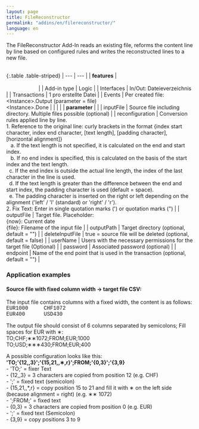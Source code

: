```yaml
---
layout: page
title: FileReconstructor
permalink: "addins/en/filereconstructor/"
language: en
---
```


The FileReconstructor Add-In reads an existing file, reforms the content line by line based on configured rules and writes the reconstructed lines to a new file.<br /><br />

{:.table .table-striped}
| --- | --- |
| __features__ | &nbsp;&nbsp;&nbsp;&nbsp;&nbsp;&nbsp;&nbsp;&nbsp;&nbsp;&nbsp;&nbsp;&nbsp;&nbsp;&nbsp;&nbsp;&nbsp;&nbsp;&nbsp;&nbsp;&nbsp;&nbsp;&nbsp;&nbsp;&nbsp;&nbsp;&nbsp;&nbsp;&nbsp;&nbsp;&nbsp;&nbsp;&nbsp;&nbsp;&nbsp;&nbsp;&nbsp;&nbsp;&nbsp;&nbsp;&nbsp;&nbsp;&nbsp;&nbsp;&nbsp;&nbsp;&nbsp;&nbsp;&nbsp;&nbsp;&nbsp;&nbsp;&nbsp;&nbsp;&nbsp;&nbsp;&nbsp;&nbsp;&nbsp;&nbsp;&nbsp;&nbsp;&nbsp;&nbsp;&nbsp;&nbsp;&nbsp;&nbsp;&nbsp;&nbsp;&nbsp;&nbsp;&nbsp;&nbsp;&nbsp;&nbsp;&nbsp;&nbsp;&nbsp;&nbsp;&nbsp;&nbsp;&nbsp;&nbsp;&nbsp;&nbsp;&nbsp;&nbsp;&nbsp;&nbsp;&nbsp;&nbsp;&nbsp;&nbsp;&nbsp;&nbsp;&nbsp;&nbsp;&nbsp;&nbsp;&nbsp;&nbsp;&nbsp;&nbsp;&nbsp;&nbsp;&nbsp;&nbsp;&nbsp;&nbsp;&nbsp;&nbsp;&nbsp;&nbsp;&nbsp;&nbsp;&nbsp;&nbsp;&nbsp;&nbsp;&nbsp;&nbsp;&nbsp;&nbsp;&nbsp;&nbsp;&nbsp;&nbsp;&nbsp;&nbsp;&nbsp;&nbsp;&nbsp;&nbsp;&nbsp;&nbsp;&nbsp;&nbsp;&nbsp;&nbsp;&nbsp;&nbsp;&nbsp;&nbsp;&nbsp;&nbsp;&nbsp;&nbsp;&nbsp;&nbsp; |
| Add-in type | Logic |
| Interfaces | In/Out: Dateieverzeichnis |
| Transactions | 1 pro erstellte Datei |
| Events | Per created file: &lt;Instance&gt;.Output (parameter = file) <br />&lt;Instance&gt;.Done |
| | |
| __parameter__ | |
| inputFile | Source file including directory. Multiple files possible (optional) |
| reconfiguration | Conversion rules applied line by line.<br />1. Reference to the original line: curly brackets in the format {index start character, index end character, [text length], [padding character], [horizontal alignment]}<br />&nbsp;&nbsp; a. If the text length is not specified, it is calculated on the end and start index.<br />&nbsp;&nbsp;  b. If no end index is specified, this is calculated on the basis of the start index and the text length.<br />&nbsp;&nbsp;c. If the end index is outside the actual line length, the index of the last character in the line is used.<br />&nbsp;&nbsp;d. If the text length is greater than the difference between the end and start index, the padding character is used (default = space).<br />&nbsp;&nbsp;e. The padding character is inserted on the right or left depending on the alignment ('left' / 'l' (standard) or 'right' / 'r').<br />2. Fix Text: Enter in single quotation marks (') or quotation marks (") |
| outputFile | Target file. Placeholder: <br /> {now}: Current date<br />	{file}: Filename of the input file |
| outputPath | Target directory (optional, default = "") |
| deleteInputFile | 	true = source file will be deleted (optional, default = false) |
| userName | Users with the necessary permissions for the target file (Optional) |
| password | Associated password (optional) |
| endpoint | Name of the end point that is used in the transaction (optional, default = "") |


### Application examples

#### Source file with fixed column width -> target file CSV:
The input file contains columns with a fixed width, the content is as follows:<br />
<span style="font-family:Courier;">EUR1000&nbsp;&nbsp;&nbsp;&nbsp;&nbsp;CHF1072<br />EUR400&nbsp;&nbsp;&nbsp;&nbsp;&nbsp;&nbsp;USD430</span>

The output file should consist of 6 columns separated by semicolons; Fill spaces for EUR with ∗:<br />TO;CHF;&lowast;&lowast;1072;FROM;EUR;1000<br />TO;USD;&lowast;&lowast;&lowast;430;FROM;EUR;400<br />

A possible configuration looks like this: __'TO;'{12,,3}';'{15,21,,&lowast;,r}';FROM;'{0,3}';'{3,9}__<br /> - 'TO;' = fixer Text<br /> - {12,,3} = 3 characters are copied from position 12 (e.g. CHF)<br /> - ';' = fixed text (semicolon)<br /> - {15,21,,*,r} = copy position 15 to 21 and fill it with ∗ on the left side (because alignment = right) (e.g. ∗∗ 1072)<br /> - ';FROM;' = fixed text<br /> - {0,3} = 3 characters are copied from position 0 (e.g. EUR)<br /> - ';' = fixed text (Semicolon)<br /> - {3,9} = copy positions 3 to 9
